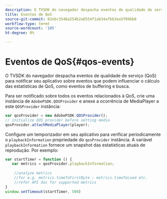 ```yaml
---
description: O TVSDK do navegador despacha eventos de qualidade de serviço (QoS) para notificar seu aplicativo sobre eventos que podem influenciar o cálculo das estatísticas de QoS, como eventos de buffering e busca.
title: Eventos de QoS
source-git-commit: 02ebc3548a254b2a6554f1ab34afbb3ea5f09bb8
workflow-type: tm+mt
source-wordcount: '105'
ht-degree: 0%

---
```


# Eventos de QoS{#qos-events}

O TVSDK do navegador despacha eventos de qualidade de serviço (QoS) para notificar seu aplicativo sobre eventos que podem influenciar o cálculo das estatísticas de QoS, como eventos de buffering e busca.

Para ser notificado sobre todos os eventos relacionados à QoS, crie uma instância de `AdobePSDK.QOSProvider` e anexe a ocorrência de MediaPlayer a este `QOSProvider` instância:

```js
var qosProvider = new AdobePSDK.QOSProvider(); 
// initialize QOS provider before setting media  
qosProvider.attachMediaPlayer(player);
```

Configure um temporizador em seu aplicativo para verificar periodicamente o `playbackInformation` propriedade do `qosProvider` instância. A variável `playbackInformation` fornece um snapshot das estatísticas atuais de reprodução. Por exemplo:

```js
var startTimer = function () { 
   var metrics = qosProvider.playbackInformation; 
 
    //analyze metrics 
    //for e.g. metrics.timeToFirstByte ; metrics.timeToLoad etc.  
    //refer API doc for supported metrics  
} 
window.setTimeout(startTimer, 500) 
```
